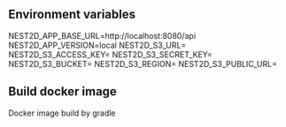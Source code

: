## Environment variables

NEST2D_APP_BASE_URL=http://localhost:8080/api
NEST2D_APP_VERSION=local
NEST2D_S3_URL=
NEST2D_S3_ACCESS_KEY=
NEST2D_S3_SECRET_KEY=
NEST2D_S3_BUCKET=
NEST2D_S3_REGION=
NEST2D_S3_PUBLIC_URL=


## Build docker image

Docker image build by gradle
